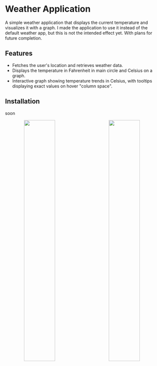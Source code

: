 # Weather Application

A simple weather application that displays the current temperature and visualizes it with a graph. 
I made the application to use it instead of the default weather app, but this is not the intended effect yet. 
With plans for future completion.

## Features

- Fetches the user's location and retrieves weather data.
- Displays the temperature in Fahrenheit in main circle and Celsius on a graph.
- Interactive graph showing temperature trends in Celsius, with tooltips displaying exact values on hover "column space".

## Installation

soon


<p align="center">
      <img src="https://github.com/user-attachments/assets/ba17b5bf-4443-42ac-92f4-8f9bed6022a7" style="width: 45%;" align="left">
      <img src="https://github.com/user-attachments/assets/507efc19-daa3-424f-b782-e8c6c2e674d2" style="width: 45%;" align="right">
</p>

   


